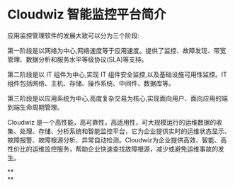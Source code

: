 

# Cloudwiz 智能监控平台简介

应用监控管理软件的发展大致可以分为三个阶段:

第一阶段是以网络为中心,网络速度等于应用速度。提供了监控、故障发现、带宽管理、数据分析和服务水平等级协议\(SLA\)等支持。

第二阶段是以 IT 组件为中心,实现 IT 组件安全监控,以及基础设施可用性监控。IT 组件包括网络、主机、存储、操作系统、中间件、数据库等。

第三阶段是以应用系统为中心,高度复杂交易为核心,实现面向用户、面向应用的端到端生命周期管理。



Cloudwiz 是一个高性能，高可靠性，高适用性，可大规模运行的运维数据的收集、处理、存储、分析系统和智能监控平台，它为企业提供实时的运维状态显示、故障报警、故障根源分析、异常自动检测。Cloudwiz为企业提供高效、智能、高性价比的运维监控服务，帮助企业快速查找故障根源，减少或避免运维事故的发生。

**  
**

